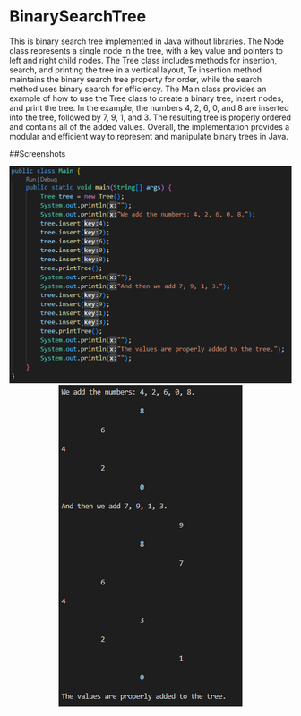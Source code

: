 # BinarySearchTree

This is binary search tree implemented in Java without libraries. 
The Node class represents a single node in the tree, with a key value and pointers to left and right child nodes. 
The Tree class includes methods for insertion, search, and printing the tree in a vertical layout, 
Te insertion method maintains the binary search tree property for order, while the search method uses binary search for efficiency.
The Main class provides an example of how to use the Tree class to create a binary tree, insert nodes, and print the tree. In the example, the numbers 4, 2, 6, 0, and 8 are inserted into the tree, followed by 7, 9, 1, and 3. The resulting tree is properly ordered and contains all of the added values. Overall, the implementation provides a modular and efficient way to represent and manipulate binary trees in Java.  

##Screenshots  


<p align="center">
  <img src="screenshots/code.png"  alt="Image 1">
  <img src="screenshots/console.png"  alt="Image 2">
</p>
